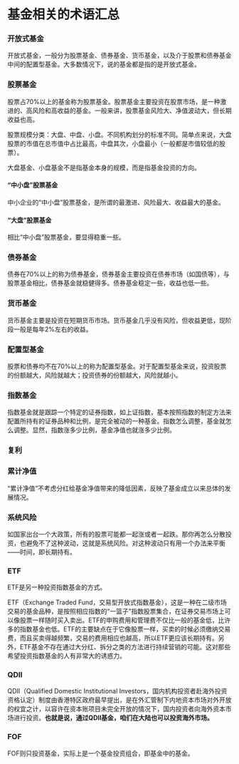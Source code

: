 # 基金相关的术语汇总

### 开放式基金

开放式基金，一般分为股票基金、债券基金、货币基金，以及介于股票和债券基金中间的配置型基金。大多数情况下，说的基金都是指的是开放式基金。

### 股票基金

股票占70%以上的基金称为股票基金。股票基金主要投资在股票市场，是一种激进的、高风险和高收益的基金。一般来讲，股票基金风险大、净值波动大，但长期收益也高。

股票规模分类：大盘、中盘、小盘。不同机构划分的标准不同。简单点来说，大盘股票的市值在总市值中占比最高，中盘其次，小盘最小（一般都是市值较低的股票）。

大盘基金、小盘基金不是指基金本身的规模，而是指基金投资的方向。

#### “中小盘”股票基金

中小企业的“中小盘”股票基金，是所谓的最激进、风险最大、收益最大的基金。

#### “大盘”股票基金

相比“中小盘”股票基金，要显得稳重一些。





### 债券基金

债券在70%以上的称为债券基金，债券基金主要投资在债券市场（如国债等），与股票基金相比，债券基金就稳健得多。债券基金稳定一些，收益也低一些。

### 货币基金

货币基金主要是投资在短期货币市场。货币基金几乎没有风险，但收益更低，现阶段一般是每年2%左右的收益。

### 配置型基金

股票和债券均不在70%以上的称为配置型基金。对于配置型基金来说，投资股票的份额越大，风险就越大；投资债券的份额越大，风险就越小。

### 指数基金

指数基金就是跟踪一个特定的证券指数，如上证指数，基本按照指数的制定方法来配置所持有的证券品种和比例，是完全被动的一种基金。指数怎么调整，基金就怎么调整。显然，指数涨多少比例，基金净值也就涨多少比例。



### 复利



### 累计净值

“累计净值”不考虑分红给基金净值带来的降低因素，反映了基金成立以来总体的发展情况。

### 系统风险

如国家出台一个大政策，所有的股票可能都一起涨或者一起跌。那你再怎么分散投资，也避免不了这种波动，这就是系统风险。对这种波动只有用一个办法来平衡——时间，即长期持有。



### ETF

ETF是另一种投资指数基金的方式。

ETF（Exchange Traded Fund，交易型开放式指数基金），这是一种在二级市场交易的基金品种，是按照相应指数的“一篮子”指数股票集合，在证券交易市场上可以像股票一样随时买入卖出。ETF的申购费用和管理费不仅比一般的基金低，比许多的指数基金也低。ETF的主要缺点在于它像股票一样，买卖的时候必须缴纳交易费，而且买卖得越频繁，交易的费用相应也越高，所以ETF更应该长期持有。另外，ETF基金不存在通过大分红、拆分之类的方法进行持续营销的可能。这对那些希望投资指数基金的人有非常大的诱惑力。

### QDII

QDII（Qualified Domestic Institutional Investors，国内机构投资者赴海外投资资格认定）制度由香港特区政府最早提出，是在外汇管制下内地资本市场对外开放的权宜之计，以容许在资本账项目未完全开放的情况下，国内投资者向海外资本市场进行投资。**也就是说，通过QDII基金，咱们在大陆也可以投资海外市场。**

### FOF

FOF则只投资基金，实际上是一个基金投资组合，即基金中的基金。